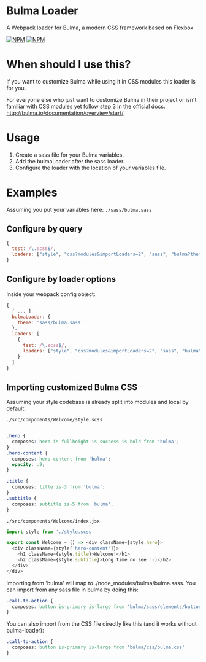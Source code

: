 # Bulma Loader

A Webpack loader for Bulma, a modern CSS framework based on Flexbox

[![NPM](https://nodei.co/npm/bulma-loader.png?downloadRank=true)](https://www.npmjs.com/package/bulma-loader)
[![NPM](https://nodei.co/npm-dl/bulma-loader.png?months=3&height=2)](https://nodei.co/npm/bulma-loader/)

# When should I use this?

If you want to customize Bulma while using it in CSS modules this loader is for you.

For everyone else who just want to customize Bulma in their project or isn't familiar with CSS modules yet follow step 3 in the official docs: http://bulma.io/documentation/overview/start/

# Usage

1. Create a sass file for your Bulma variables.
2. Add the bulmaLoader after the sass loader.
3. Configure the loader with the location of your variables file.

# Examples

Assuming you put your variables here: `./sass/bulma.sass`

## Configure by query

```javascript
{
  test: /\.scss$/,
  loaders: ["style", "css?modules&importLoaders=2", "sass", "bulma?theme=sass/bulma.sass"]
}
```

## Configure by loader options

Inside your webpack config object:
```javascript
{
  [ ... ]
  bulmaLoader: {
    theme: 'sass/bulma.sass'
  },
  loaders: [
    {
      test: /\.scss$/,
      loaders: ["style", "css?modules&importLoaders=2", "sass", "bulma"]
    }
  ]
}
```

## Importing customized Bulma CSS

Assuming your style codebase is already split into modules and local by default:

`./src/components/Welcome/style.scss`
```css

.hero {
  composes: hero is-fullheight is-success is-bold from 'bulma';
}
.hero-content {
  composes: hero-content from 'bulma';
  opacity: .9;
}

.title {
  composes: title is-3 from 'bulma';
}
.subtitle {
  composes: subtitle is-5 from 'bulma';
}

```

`./src/components/Welcome/index.jsx`
```javascript
import style from './style.scss'

export const Welcome = () => <div className={style.hero}>
  <div className={style['hero-content']}>
    <h1 className={style.title}>Welcome!</h1>
    <h2 className={style.subtitle}>Long time no see :-)</h2>
  </div>
</div>
```

Importing from 'bulma' will map to ./node_modules/bulma/bulma.sass.
You can import from any sass file in bulma by doing this:
```css
.call-to-action {
  composes: button is-primary is-large from 'bulma/sass/elements/button.sass'
}
```

You can also import from the CSS file directly like this (and it works without bulma-loader):
```css
.call-to-action {
  composes: button is-primary is-large from 'bulma/css/bulma.css'
}
```
